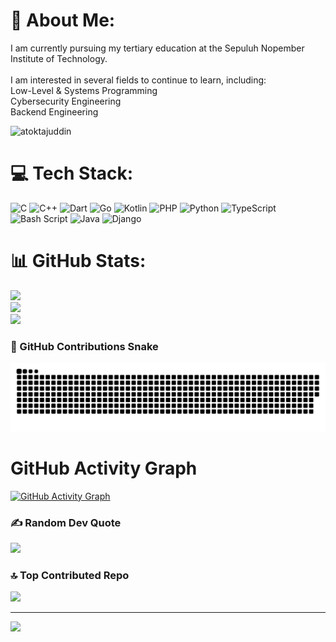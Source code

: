 # 💫 About Me:
I am currently pursuing my tertiary education at the Sepuluh Nopember Institute of Technology.<br><br>I am interested in several fields to continue to learn, including:<br>Low-Level & Systems Programming<br>Cybersecurity Engineering<br>Backend Engineering<br>

<p align="left"> <img src="https://komarev.com/ghpvc/?username=atoktajuddin&label=Profile%20views&color=0e75b6&style=flat" alt="atoktajuddin" /> </p>

# 💻 Tech Stack:
![C](https://img.shields.io/badge/c-%2300599C.svg?style=for-the-badge&logo=c&logoColor=white) ![C++](https://img.shields.io/badge/c++-%2300599C.svg?style=for-the-badge&logo=c%2B%2B&logoColor=white) ![Dart](https://img.shields.io/badge/dart-%230175C2.svg?style=for-the-badge&logo=dart&logoColor=white) ![Go](https://img.shields.io/badge/go-%2300ADD8.svg?style=for-the-badge&logo=go&logoColor=white) ![Kotlin](https://img.shields.io/badge/kotlin-%237F52FF.svg?style=for-the-badge&logo=kotlin&logoColor=white) ![PHP](https://img.shields.io/badge/php-%23777BB4.svg?style=for-the-badge&logo=php&logoColor=white) ![Python](https://img.shields.io/badge/python-3670A0?style=for-the-badge&logo=python&logoColor=ffdd54) ![TypeScript](https://img.shields.io/badge/typescript-%23007ACC.svg?style=for-the-badge&logo=typescript&logoColor=white) ![Bash Script](https://img.shields.io/badge/bash_script-%23121011.svg?style=for-the-badge&logo=gnu-bash&logoColor=white) ![Java](https://img.shields.io/badge/java-%23ED8B00.svg?style=for-the-badge&logo=openjdk&logoColor=white) ![Django](https://img.shields.io/badge/django-%23092E20.svg?style=for-the-badge&logo=django&logoColor=white)
# 📊 GitHub Stats:
![](https://github-readme-stats.vercel.app/api?username=AtokTajuddin&theme=dark&hide_border=false&include_all_commits=true&count_private=false)<br/>
![](https://nirzak-streak-stats.vercel.app/?user=AtokTajuddin&theme=dark&hide_border=false)<br/>
![](https://github-readme-stats.vercel.app/api/top-langs/?username=AtokTajuddin&theme=dark&hide_border=false&include_all_commits=true&count_private=false&layout=compact)

### 🐍 GitHub Contributions Snake
![GitHub Snake Animation](https://raw.githubusercontent.com/AtokTajuddin/AtokTajuddin/output/github-snake.svg)



# GitHub Activity Graph
[![GitHub Activity Graph](https://github-readme-activity-graph.vercel.app/graph?username={username}&theme=react-dark&area=true&hide_border=true&custom_title=Contribution%20Graph&line=61DAFB)](https://github.com/ashutosh00710/github-readme-activity-graph)



### ✍️ Random Dev Quote
![](https://quotes-github-readme.vercel.app/api?type=horizontal&theme=radical)

### 🔝 Top Contributed Repo
![](https://github-contributor-stats.vercel.app/api?username=AtokTajuddin&limit=5&theme=dark&combine_all_yearly_contributions=true)

---
[![](https://visitcount.itsvg.in/api?id=AtokTajuddin&icon=0&color=0)](https://visitcount.itsvg.in)

<!-- Proudly created with GPRM ( https://gprm.itsvg.in ) -->
